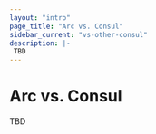 ```yaml
---
layout: "intro"
page_title: "Arc vs. Consul"
sidebar_current: "vs-other-consul"
description: |-
 TBD
---
```


# Arc vs. Consul
 TBD
